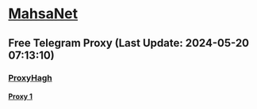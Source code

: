 
# [MahsaNet](https://t.me/mahsa_net)
## Free Telegram Proxy (Last Update: 2024-05-20 07:13:10)
### [ProxyHagh](https://t.me/ProxyHagh)
#### [Proxy 1](tg://proxy?server=vasl.rubika-iir.co.uk.&port=443&secret=eeaa2b136ab43e64286cd737a2136ec9326170742d6d6972726f722d6b65726e656c2e6f7267)

    